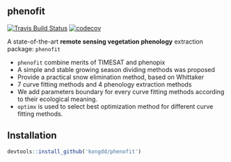 ## phenofit

[![Travis Build
Status](https://travis-ci.org/kongdd/phenofit.svg?branch=master)](https://travis-ci.org/kongdd/phenofit)
[![codecov](https://codecov.io/gh/kongdd/phenofit/branch/master/graph/badge.svg)](https://codecov.io/gh/kongdd/phenofit)

A state-of-the-art **remote sensing vegetation phenology** extraction package: `phenofit`


 - `phenofit` combine merits of TIMESAT and phenopix
 - A simple and stable growing season dividing methods was proposed
 - Provide a practical snow elimination method, based on Whittaker
 - 7 curve fitting methods and 4 phenology extraction methods
 - We add parameters boundary for every curve fitting methods according to their ecological meaning.
 - `optimx` is used to select best optimization method for different curve fitting methods.


## Installation
```r
devtools::install_github('kongdd/phenofit')
```
